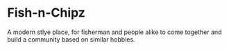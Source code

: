 # Fish-n-Chipz
A modern stlye place, for fisherman and people alike to come together and build a community based on similar hobbies.
